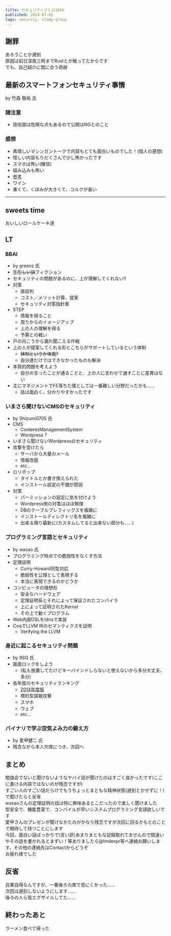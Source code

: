 ```yaml
---
title: セキュリティさくら10th
published: 2014-07-05
tags: security, study-group
---
```

## 謝罪
あろうことか遅刻  
原因は前日深夜三時までRustとか触ってたからです  
でも、自己紹介に間に合う奇跡  

## 最新のスマートフォンセキュリティ事情
by 竹森 敬祐 氏  

### 諸注意
* 技術面は危険な点もあるので公開はNGとのこと  

### 感想
* 素晴しいマシンガントークで内容もとても面白いものでした！(個人の感想)  
* 怪しい内容もりだくさんで少し怖かったです  
* スマホは怖い(確信)
* 組み込みも怖い
* [参考](http://www.kddi.com/family)
* ワイン
* 重くて、くぼみが大きくて、コルクが長い

______
## sweets time
おいしいロールケーキ達  

## LT

### BBAI
* by greenz 氏  
* ~~生生しい話~~フィクション
* セキュリティの問題があるのに、上が理解してくれない!!
* 対策
    * 直談判
    * コスト／メリット計算、提案
    * セキュリティ対策指針案
* STEP
    * 情報を得ること
    * 周りからのイメージアップ
    * 上の人の理解を得る
    * 予算との戦い
* 戸の向こうから漏れ聞こえる作戦
* 上の人が提案してくれる形とこちらがサポートしているという体制
    * ~~体制というか体裁?~~
    * 自分達だけではできなかったものも解決
* 本質的問題を考えよう
    * 自分の言ったことが通ることと、上の人に言わせて通すことに差異はない
* 主にマネジメントでFE落ちた僕としては一番難しい分野だったかも……
    * 話は面白く、分かりやすかったです

### いまさら聞けないCMSのセキュリティ
* by Shizumi0705 氏  
* CMS  
    * ContentsManagementSystem  
    * Wordpress ?  
* いまさら聞けないWordpressのセキュリティ  
* 攻撃を受けたら  
    * サーバから大量のメール  
    * 情報改竄  
    * etc...  
* ロリポップ  
    * タイトルとか書き換えられた  
    * インストール設定の不備が原因  
* 対策  
    * パーミッションの設定に気を付けよう
    * Wordpress側の対策はほぼ無理
    * DBのテーブルプレフィックスを複雑に
    * インストールディレクトリ名を複雑に
    * 出来る限り最新に(カスタムしてると出来ない部分も……)

### プログラミング言語とセキュリティ
* by wasao 氏
* プログラミング時点での脆弱性をなくす方法
* 定理証明
    * Curry-Howard同型対応
    * 脆弱性を公理として表現する
    * 本当に表現できるのかどうか
* コンピュータの理想形
    * 安全なハードウェア
    * 定理証明系とそれによって保証されたコンパイラ
    * 上によって証明されたKernel
    * その上で動くプログラム
* Web内部DSLをIdrisで実装
* CoqでLLVM IRのセマンティクスを証明
    * Verifying the LLVM

### 身近に起こるセキュリティ問題
* by 9SQ 氏
* 画面ロックをしよう
    * (私も放置してたけどキーバインドしらないと使えないから多分大丈夫、多分)
* 各年度のセキュリティランキング
    * [2014年度版](https://www.ipa.go.jp/security/vuln/10threats2014.html)
    * 標的型諜報攻撃
    * スマホ
    * ウェブ
    * etc...

### バイナリで学ぶ空気よみ力の鍛え方
* by 愛甲健二 氏  
* 残念ながら本人欠席につき、次回へ  

## まとめ
勉強会でないと聞けないようなヤバイ話が聞けたのはすごく良かったです(ここに書ける内容ではないのが残念ですが)  
すごい人のすごい話だらけでもうちょっとまともな精神状態(遅刻とかせずに！)で聞けたらと反省  
wasaoさんの定理証明の話は特に興味あるとこだったので楽しく聞けました  
型安全で、機能豊富で、コンパイルが早いシステムプログラミング言語欲しいです  
愛甲さんのプレゼンが聞けなかたのがかなり残念ですが次回に回るかもとのことで期待して待つことにします  
今回、面白い話ばっかりで(言い訳)あまりまともな記録取れてませんので間違いやその話を書かれるとまずい！等ありましたら@lmdexpr等へ連絡お願いします。その他の連絡先はContactからどうぞ  
お疲れ様でした  

## 反省
自業自得なんですが、一番後ろの席で見にくかった……  
次回は遅刻しないようにします……  
後ろの人ら皆エグザイルしてた……  

## 終わったあと
ラーメン食べて帰った
